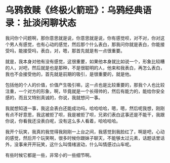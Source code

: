 # 乌鸦救赎《终极火箭班》：乌鸦经典语录：扯淡闲聊状态

我问你个问题啊，那你意思就是说，你意思就是说，你有感觉呗，对不对，你对这个男人有感觉，也有心动的感觉，然后那个什么表白，那我问你就是表白，你能接受吗，能接受吗，表白，对，嗯，那首先就是有一点很重要。

就是，我本身对他有没有感觉，这很重要，如果他本身就比如说一个，形象比较糟的人，对吧，然后就是也是那种，不是很聪明的人，他来和我表白，再怎么表白，我也不会接受他的，首先就是前期的吸引，是很重要的，就是他。

包括他的个人的价值，价值产生吸引嘛，这一点也是比较重要的，那我个人也比较注重，一个对方的形象，啊，毕竟就是一个长得帅的，然后有能力的，能给你安全感的，而且又特别真诚的，你说，我就想问一事。

我就想知道一事，我这会表白还能成功吗，哈哈哈哈，嗯，嗯，然后呢我想，刚刚有点不好意思，我这被拒了呗，我是被拒了呗，兄弟们表白这事还是不能干，我跟你说，你看我还没表白呢，没有这么多人看着，哈哈哈哈。

我开个玩笑，我真的我觉得我刚刚一上台之间，我感觉到我脸红了，啊是吧，心动的感觉，然后开个玩笑啊，很多时候你跟妹子聊天，不能够太过元素，话题话里话外，没事来开开玩笑，这什么叫情绪波动，什么叫情感过山车呢。

有些时候它都是一些，非常小的一些细节啊。